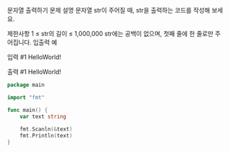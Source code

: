 문자열 출력하기
문제 설명
문자열 str이 주어질 때, str을 출력하는 코드를 작성해 보세요.

제한사항
1 ≤ str의 길이 ≤ 1,000,000
str에는 공백이 없으며, 첫째 줄에 한 줄로만 주어집니다.
입출력 예

입력 #1
HelloWorld!

출력 #1
HelloWorld!

```go
package main

import "fmt"

func main() {
    var text string
    
    fmt.Scanln(&text)
    fmt.Println(text)
}
```

